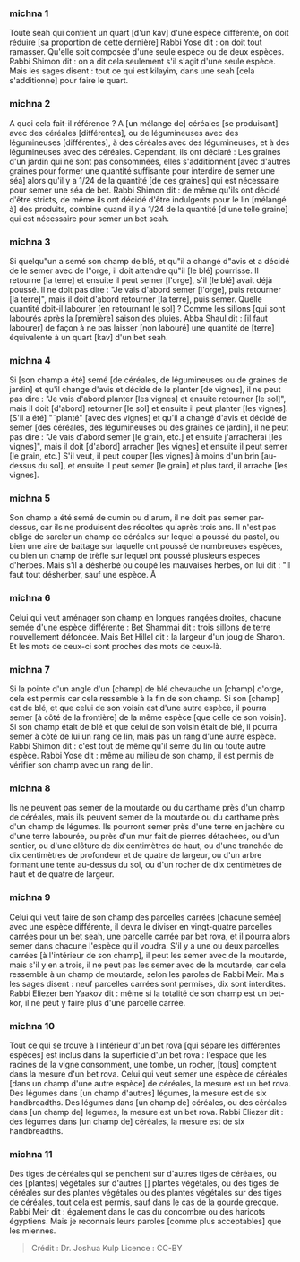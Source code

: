 
### michna 1
Toute seah qui contient un quart [d'un kav] d'une espèce différente, on doit réduire [sa proportion de cette dernière] Rabbi Yose dit : on doit tout ramasser. Qu'elle soit composée d'une seule espèce ou de deux espèces. Rabbi Shimon dit : on a dit cela seulement s'il s'agit d'une seule espèce. Mais les sages disent : tout ce qui est kilayim, dans une seah [cela s'additionne] pour faire le quart.

### michna 2
A quoi cela fait-il référence ? A [un mélange de] céréales [se produisant] avec des céréales [différentes], ou de légumineuses avec des légumineuses [différentes], à des céréales avec des légumineuses, et à des légumineuses avec des céréales. Cependant, ils ont déclaré : Les graines d'un jardin qui ne sont pas consommées, elles s'additionnent [avec d'autres graines pour former une quantité suffisante pour interdire de semer une séa] alors qu'il y a 1/24 de la quantité [de ces graines] qui est nécessaire pour semer une séa de bet. Rabbi Shimon dit : de même qu'ils ont décidé d'être stricts, de même ils ont décidé d'être indulgents pour le lin [mélangé à] des produits, combine quand il y a 1/24 de la quantité [d'une telle graine] qui est nécessaire pour semer un bet seah.

### michna 3
Si quelqu"un a semé son champ de blé, et qu"il a changé d"avis et a décidé de le semer avec de l"orge, il doit attendre qu"il [le blé] pourrisse. Il retourne [la terre] et ensuite il peut semer [l'orge], s'il [le blé] avait déjà poussé. Il ne doit pas dire : "Je vais d'abord semer [l'orge], puis retourner [la terre]", mais il doit d'abord retourner [la terre], puis semer. Quelle quantité doit-il labourer [en retournant le sol] ? Comme les sillons [qui sont labourés après la [première] saison des pluies. Abba Shaul dit : [il faut labourer] de façon à ne pas laisser [non labouré] une quantité de [terre] équivalente à un quart [kav] d'un bet seah.

### michna 4
Si [son champ a été] semé [de céréales, de légumineuses ou de graines de jardin] et qu'il change d'avis et décide de le planter [de vignes], il ne peut pas dire : "Je vais d'abord planter [les vignes] et ensuite retourner [le sol]", mais il doit [d'abord] retourner [le sol] et ensuite il peut planter [les vignes]. [S'il a été] "˜planté" [avec des vignes] et qu'il a changé d'avis et décidé de semer [des céréales, des légumineuses ou des graines de jardin], il ne peut pas dire : "Je vais d'abord semer [le grain, etc.] et ensuite j'arracherai [les vignes]", mais il doit [d'abord] arracher [les vignes] et ensuite il peut semer [le grain, etc.] S'il veut, il peut couper [les vignes] à moins d'un brin [au-dessus du sol], et ensuite il peut semer [le grain] et plus tard, il arrache [les vignes].

### michna 5
Son champ a été semé de cumin ou d'arum, il ne doit pas semer par-dessus, car ils ne produisent des récoltes qu'après trois ans. Il n'est pas obligé de sarcler un champ de céréales sur lequel a poussé du pastel, ou bien une aire de battage sur laquelle ont poussé de nombreuses espèces, ou bien un champ de trèfle sur lequel ont poussé plusieurs espèces d'herbes. Mais s'il a désherbé ou coupé les mauvaises herbes, on lui dit : "Il faut tout désherber, sauf une espèce. Â

### michna 6
Celui qui veut aménager son champ en longues rangées droites, chacune semée d'une espèce différente : Bet Shammai dit : trois sillons de terre nouvellement défoncée. Mais Bet Hillel dit : la largeur d'un joug de Sharon. Et les mots de ceux-ci sont proches des mots de ceux-là.

### michna 7
Si la pointe d'un angle d'un [champ] de blé chevauche un [champ] d'orge, cela est permis car cela ressemble à la fin de son champ. Si son [champ] est de blé, et que celui de son voisin est d'une autre espèce, il pourra semer [à côté de la frontière] de la même espèce [que celle de son voisin]. Si son champ était de blé et que celui de son voisin était de blé, il pourra semer à côté de lui un rang de lin, mais pas un rang d'une autre espèce. Rabbi Shimon dit : c'est tout de même qu'il sème du lin ou toute autre espèce. Rabbi Yose dit : même au milieu de son champ, il est permis de vérifier son champ avec un rang de lin.

### michna 8
Ils ne peuvent pas semer de la moutarde ou du carthame près d'un champ de céréales, mais ils peuvent semer de la moutarde ou du carthame près d'un champ de légumes. Ils pourront semer près d'une terre en jachère ou d'une terre labourée, ou près d'un mur fait de pierres détachées, ou d'un sentier, ou d'une clôture de dix centimètres de haut, ou d'une tranchée de dix centimètres de profondeur et de quatre de largeur, ou d'un arbre formant une tente au-dessus du sol, ou d'un rocher de dix centimètres de haut et de quatre de largeur.

### michna 9
Celui qui veut faire de son champ des parcelles carrées [chacune semée] avec une espèce différente, il devra le diviser en vingt-quatre parcelles carrées pour un bet seah, une parcelle carrée par bet rova, et il pourra alors semer dans chacune l'espèce qu'il voudra. S'il y a une ou deux parcelles carrées [à l'intérieur de son champ], il peut les semer avec de la moutarde, mais s'il y en a trois, il ne peut pas les semer avec de la moutarde, car cela ressemble à un champ de moutarde, selon les paroles de Rabbi Meir. Mais les sages disent : neuf parcelles carrées sont permises, dix sont interdites. Rabbi Eliezer ben Yaakov dit : même si la totalité de son champ est un bet-kor, il ne peut y faire plus d'une parcelle carrée.

### michna 10
Tout ce qui se trouve à l'intérieur d'un bet rova [qui sépare les différentes espèces] est inclus dans la superficie d'un bet rova : l'espace que les racines de la vigne consomment, une tombe, un rocher, [tous] comptent dans la mesure d'un bet rova. Celui qui veut semer une espèce de céréales [dans un champ d'une autre espèce] de céréales, la mesure est un bet rova. Des légumes dans [un champ d'autres] légumes, la mesure est de six handbreadths. Des légumes dans [un champ de] céréales, ou des céréales dans [un champ de] légumes, la mesure est un bet rova. Rabbi Eliezer dit : des légumes dans [un champ de] céréales, la mesure est de six handbreadths.

### michna 11
Des tiges de céréales qui se penchent sur d'autres tiges de céréales, ou des [plantes] végétales sur d'autres [] plantes végétales, ou des tiges de céréales sur des plantes végétales ou des plantes végétales sur des tiges de céréales, tout cela est permis, sauf dans le cas de la gourde grecque. Rabbi Meir dit : également dans le cas du concombre ou des haricots égyptiens. Mais je reconnais leurs paroles [comme plus acceptables] que les miennes.

>Crédit : Dr. Joshua Kulp
>Licence : CC-BY